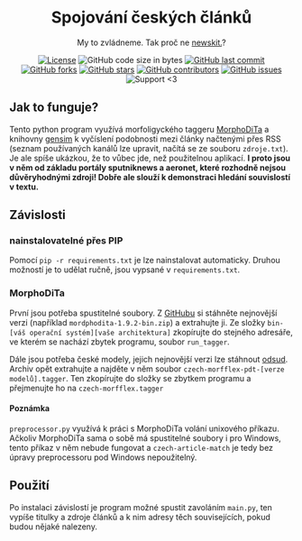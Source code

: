 <h1 align="center">Spojování českých článků</h1>

<div align="center">
  
 My to zvládneme. Tak proč ne [newskit.](https://newskit.matsworld.io/)?
 
[![License](https://img.shields.io/github/license/nesati/czech-article-match)](https://github.com/nesati/czech-article-match/blob/master/LICENSE)
 ![GitHub code size in bytes](https://img.shields.io/github/languages/code-size/nesati/czech-article-match)
 [![GitHub last commit](https://img.shields.io/github/last-commit/nesati/czech-article-match)](https://github.com/nesati/czech-article-match/commits/master)
 [![GitHub forks](https://img.shields.io/github/forks/nesati/czech-article-match)](https://github.com/nesati/czech-article-match/network/members)
 [![GitHub stars](https://img.shields.io/github/stars/nesati/czech-article-match)](https://github.com/nesati/czech-article-match/stargazers)
 [![GitHub contributors](https://img.shields.io/github/contributors/nesati/czech-article-match)](https://github.com/nesati/czech-article-match/graphs/contributors)
 [![GitHub issues](https://img.shields.io/github/issues/nesati/czech-article-match)](https://github.com/nesati/czech-article-match/issues)
 ![Support <3](https://kokolem.github.io/LGBT-friendly-rainbow.svg)
 
</div>

## Jak to funguje?
Tento python program využívá morfoligyckého taggeru [MorphoDiTa](http://ufal.mff.cuni.cz/morphodita) a knihovny [gensim](https://radimrehurek.com/gensim/index.html) k vyčíslení podobnosti mezi články načtenými přes RSS (seznam používaných kanálů lze upravit, načítá se ze souboru `zdroje.txt`). Je ale spíše ukázkou, že to vůbec jde, než použitelnou aplikací.
**I proto jsou v něm od základu portály sputniknews a aeronet, které rozhodně nejsou důvěryhodnými zdroji! Dobře ale slouží k demonstraci hledání souvislostí v textu.**

## Závislosti

### nainstalovatelné přes PIP
Pomocí `pip -r requirements.txt` je lze nainstalovat automaticky. Druhou možností je to udělat ručně, jsou vypsané v `requirements.txt`.

### MorphoDiTa
První jsou potřeba spustitelné soubory. Z [GitHubu](https://github.com/ufal/morphodita/releases) si stáhněte nejnovější verzi (například `mordphodita-1.9.2-bin.zip`) a extrahujte ji. Ze složky `bin-[váš operační systém][vaše architektura]` zkopírujte do stejného adresáře, ve kterém se nachází zbytek programu, soubor `run_tagger`.  

Dále jsou potřeba české modely, jejich nejnovější verzi lze stáhnout [odsud](http://ufal.mff.cuni.cz/morphodita/users-manual#czech-morfflex-pdt_download). Archiv opět extrahujte a najděte v něm soubor `czech-morfflex-pdt-[verze modelů].tagger`. Ten zkopírujte do složky se zbytkem programu a přejmenujte ho na `czech-morfflex.tagger`

#### Poznámka
`preprocessor.py` využívá k práci s MorphoDiTa volání unixového příkazu. Ačkoliv MorphoDiTa sama o sobě má spustitelné soubory i pro Windows, tento příkaz v něm nebude fungovat a `czech-article-match` je tedy bez úpravy preprocessoru pod Windows nepoužitelný. 

## Použití
Po instalaci závislostí je program možné spustit zavoláním `main.py`, ten vypíše titulky a zdroje článků a k nim adresy těch souvisejících, pokud budou nějaké nalezeny.
